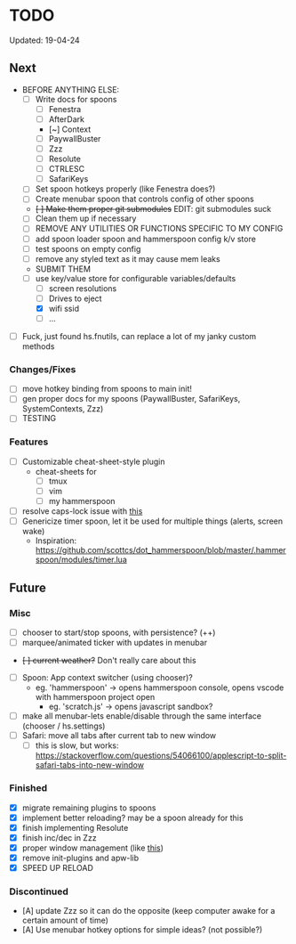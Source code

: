 # TODO

Updated: 19-04-24

## Next

* BEFORE ANYTHING ELSE:
  * [ ] Write docs for spoons
    * [ ] Fenestra
    * [ ] AfterDark
    * [~] Context
    * [ ] PaywallBuster
    * [ ] Zzz
    * [ ] Resolute
    * [ ] CTRLESC
    * [ ] SafariKeys
  * [ ] Set spoon hotkeys properly (like Fenestra does?)
  * [ ] Create menubar spoon that controls config of other spoons
  * ~~[ ] Make them proper git submodules~~ EDIT: git submodules suck
  * [ ] Clean them up if necessary
  * [ ] REMOVE ANY UTILITIES OR FUNCTIONS SPECIFIC TO MY CONFIG
  * [ ] add spoon loader spoon and hammerspoon config k/v store
  * [ ] test spoons on empty config
  * [ ] remove any styled text as it may cause mem leaks
  * SUBMIT THEM
  * [ ] use key/value store for configurable variables/defaults
    * [ ] screen resolutions
    * [ ] Drives to eject
    * [x] wifi ssid
    * [ ] ...
* [ ] Fuck, just found hs.fnutils, can replace a lot of my janky custom methods

### Changes/Fixes

* [ ] move hotkey binding from spoons to main init!
* [ ] gen proper docs for my spoons (PaywallBuster, SafariKeys, SystemContexts, Zzz)
* [ ] TESTING

### Features

* [ ] Customizable cheat-sheet-style plugin
  * cheat-sheets for
    * [ ] tmux
    * [ ] vim
    * [ ] my hammerspoon
* [ ] resolve caps-lock issue with [this](https://gist.github.com/townewgokgok/f2161047b790a2984e438471f383010e)
* [ ] Genericize timer spoon, let it be used for multiple things (alerts, screen wake)
  * Inspiration: <https://github.com/scottcs/dot_hammerspoon/blob/master/.hammerspoon/modules/timer.lua>

## Future

### Misc

* [ ] chooser to start/stop spoons, with persistence? (++)
* [ ] marquee/animated ticker with updates in menubar
* ~~[ ] current weather?~~ Don't really care about this
* [ ] Spoon: App context switcher (using chooser)?
  * eg. 'hammerspoon' -> opens hammerspoon console, opens vscode with hammerspoon project open
    * eg. 'scratch.js' -> opens javascript sandbox?
* [ ] make all menubar-lets enable/disable through the same interface (chooser / hs.settings)
* [ ] Safari: move all tabs after current tab to new window
  * [ ] this is slow, but works: <https://stackoverflow.com/questions/54066100/applescript-to-split-safari-tabs-into-new-window>

### Finished

* [x] migrate remaining plugins to spoons
* [x] implement better reloading? may be a spoon already for this
* [x] finish implementing Resolute
* [x] finish inc/dec in Zzz
* [x] proper window management (like [this](https://github.com/binesiyu/hammerspoon/blob/c47456e6d1eef0b161fe6784cab9a648eab83b51/ws.lua))
* [x] remove init-plugins and apw-lib
* [x] SPEED UP RELOAD

### Discontinued

* [A] update Zzz so it can do the opposite (keep computer awake for a certain amount of time)
* [A] Use menubar hotkey options for simple ideas? (not possible?)
